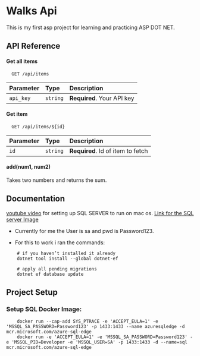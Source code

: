 ﻿
# Walks Api

This is my first asp project for learning and practicing ASP DOT NET.


## API Reference

#### Get all items

```http
  GET /api/items
```

| Parameter | Type     | Description                |
| :-------- | :------- | :------------------------- |
| `api_key` | `string` | **Required**. Your API key |

#### Get item

```http
  GET /api/items/${id}
```

| Parameter | Type     | Description                       |
| :-------- | :------- | :-------------------------------- |
| `id`      | `string` | **Required**. Id of item to fetch |

#### add(num1, num2)

Takes two numbers and returns the sum.


## Documentation

[youtube video](https://www.youtube.com/watch?v=3BFxALltQaM) for setting up SQL SERVER to run on mac os.
[Link for the SQL server Image](https://hub.docker.com/r/microsoft/azure-sql-edge)

- Currently for me the User is sa and pwd is Password123.

- For this to work i ran the commands:
```shell
    # if you haven’t installed it already
    dotnet tool install --global dotnet-ef

    # apply all pending migrations
    dotnet ef database update

```

## Project Setup

### Setup SQL Docker Image:

```shell
    docker run --cap-add SYS_PTRACE -e 'ACCEPT_EULA=1' -e 'MSSQL_SA_PASSWORD=Password123' -p 1433:1433 --name azuresqledge -d mcr.microsoft.com/azure-sql-edge
    docker run -e 'ACCEPT_EULA=1' -e 'MSSQL_SA_PASSWORD=Password123' -e 'MSSQL_PID=Developer -e 'MSSQL_USER=SA' -p 1433:1433 -d --name=sql mcr.microsoft.com/azure-sql-edge
```